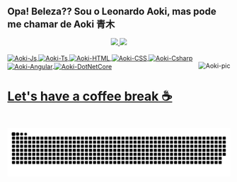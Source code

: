 ## Opa! Beleza?? Sou o Leonardo Aoki, mas pode me chamar de Aoki 青木 

<div align="center">
  <a href="https://github.com/LeoAoki">
  <img height="165em" src="https://github-readme-stats.vercel.app/api?username=LeoAoki&show_icons=true&theme=highcontrast&include_all_commits=true&count_private=true"/>
  <img height="165em" src="https://github-readme-stats.vercel.app/api/top-langs/?username=LeoAoki&layout=compact&langs_count=7&theme=highcontrast"/>
  <!--https://github.com/anuraghazra/github-readme-stats-->
</div>
  
<div style="display: inline_block"><br>
  <img align="center" alt="Aoki-Js" height="30" width="40" src="https://cdn.jsdelivr.net/gh/devicons/devicon/icons/javascript/javascript-plain.svg">
  <img align="center" alt="Aoki-Ts" height="30" width="40" src="https://cdn.jsdelivr.net/gh/devicons/devicon/icons/typescript/typescript-plain.svg">
  <img align="center" alt="Aoki-HTML" height="30" width="40" src="https://cdn.jsdelivr.net/gh/devicons/devicon/icons/html5/html5-plain.svg">
  <img align="center" alt="Aoki-CSS" height="30" width="40" src="https://cdn.jsdelivr.net/gh/devicons/devicon/icons/css3/css3-plain.svg">
  <img align="center" alt="Aoki-Csharp" height="30" width="40" src="https://cdn.jsdelivr.net/gh/devicons/devicon/icons/csharp/csharp-plain.svg">
  <img align="center" alt="Aoki-Angular" height="30" width="40" src="https://cdn.jsdelivr.net/gh/devicons/devicon/icons/angularjs/angularjs-plain.svg">
  <img align="center" alt="Aoki-DotNetCore" height="30" width="40" src="https://cdn.jsdelivr.net/gh/devicons/devicon/icons/dotnetcore/dotnetcore-original.svg">
  <img align="right" alt="Aoki-pic" height="150" src="https://i.picasion.com/pic91/8c2bce3509b8b9fb79fe6fe430024741.gif">
</div>

##

# Let's have a coffee break ☕

![Snake animation](https://github.com/LeoAoki/LeoAoki/blob/output/github-contribution-grid-snake.svg)
